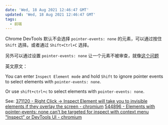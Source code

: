 ```yaml
---
date: 'Wed, 18 Aug 2021 12:46:47 GMT'
updated: 'Wed, 18 Aug 2021 12:46:47 GMT'
tags:
  - 前端
---
```


Chrome DevTools 默认不会选择 `pointer-events: none` 的元素，可以通过按住 `Shift` 选择。或者通过
`Shift+Ctrl+C` 选择。

另外可以通过设置 `pointer-events: none` 让一个元素不被审查，就像[这个问题](https://stackoverflow.com/questions/59246631/cant-select-child-elements-in-chrome-dev-tools-anymore-when-using-an-image-over)

英文原文：

You can enter `Inspect Element mode` and hold `Shift` to ignore pointer events to select elements with `pointer-events: none`.

Or use `shift+ctrl+c` to select elements with `pointer-events: none`.

See:
[371120 - Right Click -> Inspect Element will take you to invisible elements if they overlay the screen - chromium](https://bugs.chromium.org/p/chromium/issues/detail?id=371120)
[544896 - Elements with pointer-events: none can't be targeted for inspect with context menu "Inspect" or DevTools UI - chromium](https://bugs.chromium.org/p/chromium/issues/detail?id=544896)
